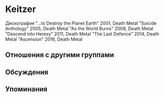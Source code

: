 # Keitzer

Дискография
"...to Destroy the Planet Earth" 2001, Death Metal
"Suicide Anthology" 2005, Death Metal
"As the World Burns" 2008, Death Metal
"Descend into Heresy" 2011, Death Metal
"The Last Defence" 2014, Death Metal
"Ascension" 2016, Death Metal

## Отношения с другими группами


## Обсуждения


## Упоминания

